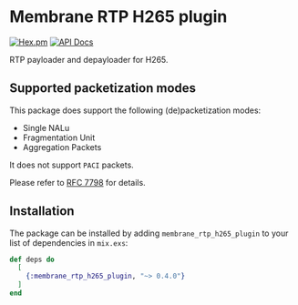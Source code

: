 # Membrane RTP H265 plugin

[![Hex.pm](https://img.shields.io/hexpm/v/membrane_rtp_h265_plugin.svg)](https://hex.pm/packages/membrane_rtp_h265_plugin)
[![API Docs](https://img.shields.io/badge/api-docs-yellow.svg?style=flat)](https://hexdocs.pm/membrane_rtp_h265_plugin/)

RTP payloader and depayloader for H265.

## Supported packetization modes

This package does support the following (de)packetization modes:
  * Single NALu
  * Fragmentation Unit
  * Aggregation Packets

It does not support `PACI` packets.

Please refer to [RFC 7798](https://tools.ietf.org/html/rfc7798) for details.


## Installation

The package can be installed by adding `membrane_rtp_h265_plugin` to your list of dependencies in `mix.exs`:

```elixir
def deps do
  [
    {:membrane_rtp_h265_plugin, "~> 0.4.0"}
  ]
end
```
